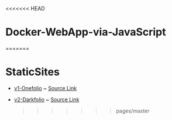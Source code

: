 <<<<<<< HEAD

# Docker-WebApp-via-JavaScript

=======

# StaticSites

- [v1-Onefolio](/v1-Onefolio) ~ [Source Link](https://www.arsh.dev/link/onefolio/)

- [v2-Darkfolio](/v2-Darkfolio) ~ [Source Link](https://www.arsh.dev/link/darkfolio/)
  > > > > > > > pages/master

